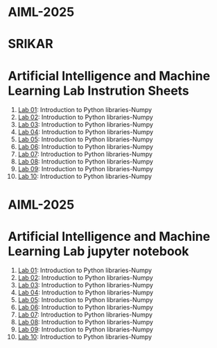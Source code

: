 # AIML-2025
# SRIKAR
# Artificial Intelligence and Machine Learning Lab Instrution Sheets
1.  [Lab 01](https://github.com/2303a51885/AIML-2025/blob/main/AIML_A1.pdf): Introduction to Python libraries-Numpy
1.  [Lab 02](https://github.com/2303a51885/AIML-2025/blob/bafdad6b723ebe59d3c64e19ab9e89319983ec41/AIML_A2.pdf): Introduction to Python libraries-Numpy
1.  [Lab 03](https://github.com/2303a51885/AIML-2025/blob/30bc811bbb605f2a74b47cd94505e235dac91b05/AIML_A3.pdf): Introduction to Python libraries-Numpy
1.  [Lab 04](https://github.com/2303a51885/AIML-2025/blob/e1b21ad344e814ed00210492ce1f05bd32e46d41/AIML_A4.pdf): Introduction to Python libraries-Numpy
1.  [Lab 05](https://github.com/2303a51885/AIML-2025/blob/ee0566d791055bd03536a235ac353e879f2a5ca8/AIML_A5.pdf): Introduction to Python libraries-Numpy
1.  [Lab 06](https://github.com/2303a51885/AIML-2025/blob/cb6a7e7ea025c6503373f7e0ed36ba16b5a50292/AIML_A6.pdf): Introduction to Python libraries-Numpy
1.  [Lab 07](https://github.com/2303a51885/AIML-2025/blob/063b3c1800cb0c97dc3dce10fd1d089384768fa2/AIML_A7.pdf): Introduction to Python libraries-Numpy
1.  [Lab 08](https://github.com/2303a51885/AIML-2025/blob/e42e8ceb921d6850de9f68fefc50bd7a2e9810a7/AIML_A8.pdf): Introduction to Python libraries-Numpy
1.  [Lab 09](): Introduction to Python libraries-Numpy
1.  [Lab 10](): Introduction to Python libraries-Numpy

# AIML-2025
# Artificial Intelligence and Machine Learning Lab jupyter notebook
1.  [Lab 01](https://github.com/2303a51885/AIML-2025/blob/13e095620431cdefb313731cbfaba51ec0112afd/Lab01-AIML.ipynb): Introduction to Python libraries-Numpy
1.  [Lab 02](https://github.com/2303a51885/AIML-2025/blob/46e215fa067001a41c12f19d130899913f879ef2/Lab02_AIML.ipynb): Introduction to Python libraries-Numpy
1.  [Lab 03](https://github.com/2303a51885/AIML-2025/blob/ba9c4e6f73cb006310f6faf185bc1f90ef3ac7aa/Lab03_AIML.ipynb): Introduction to Python libraries-Numpy
1.  [Lab 04](https://github.com/2303a51885/AIML-2025/blob/bc78f30724a7d9394ef32d983db1755388c5b363/Lab04_AIML.ipynb): Introduction to Python libraries-Numpy
1.  [Lab 05](https://github.com/2303a51885/AIML-2025/blob/c7dfda141c0e55ccec051006f60fabce3ee4dc0d/Lab05_AIML.ipynb): Introduction to Python libraries-Numpy
1.  [Lab 06](https://github.com/2303a51885/AIML-2025/blob/c32aa609d279812b80b4dcca5a4d75d537d9611c/LAB06_AIML.ipynb): Introduction to Python libraries-Numpy
1.  [Lab 07](https://github.com/2303a51885/AIML-2025/blob/543cc3966aef9c12c074c8b102feae110cd42771/LAB07_AIML.ipynb): Introduction to Python libraries-Numpy
1.  [Lab 08](): Introduction to Python libraries-Numpy
1.  [Lab 09](): Introduction to Python libraries-Numpy
1.  [Lab 10](): Introduction to Python libraries-Numpy

